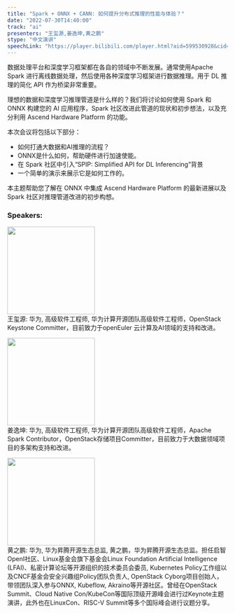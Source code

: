 ```yaml
---
title: "Spark + ONNX + CANN: 如何提升分布式推理的性能与体验？"
date: "2022-07-30T14:40:00"
track: "ai"
presenters: "王玺源,姜逸坤,黄之鹏"
stype: "中文演讲"
speechLink: "https://player.bilibili.com/player.html?aid=599530928&cid=805878198&page=1"
---
```

数据处理平台和深度学习框架都在各自的领域中不断发展。通常使用Apache Spark 进行离线数据处理，然后使用各种深度学习框架进行数据推理。用于 DL 推理的简化 API 作为桥梁非常重要。

理想的数据和深度学习推理管道是什么样的？我们将讨论如何使用 Spark 和 ONNX 构建您的 AI 应用程序，Spark 社区改进此管道的现状和初步想法，以及充分利用 Ascend Hardware Platform 的功能。

本次会议将包括以下部分：
- 如何打通大数据和AI推理的流程？
- ONNX是什么如何，帮助硬件进行加速使能。
- 在 Spark 社区中引入“SPIP: Simplified API for DL Inferencing”背景
- 一个简单的演示来展示它是如何工作的。

本主题帮助您了解在 ONNX 中集成 Ascend Hardware Platform 的最新进展以及 Spark 社区对推理管道改进的初步构想。
 ### Speakers: 
 <img src="images/speaker/1201.png" width="200" /><br>王玺源: 华为, 高级软件工程师, 华为计算开源团队高级软件工程师，OpenStack Keystone Committer，目前致力于openEuler 云计算及AI领域的支持和改进。

 <img src="images/speaker/1201_2.png" width="200" /><br>姜逸坤: 华为, 高级软件工程师, 华为计算开源团队高级软件工程师，Apache Spark Contributor，OpenStack存储项目Committer，目前致力于大数据领域项目的多架构支持和改进。

 <img src="images/speaker/1201_3.png" width="200" /><br>黄之鹏: 华为, 华为昇腾开源生态总监, 黄之鹏，华为昇腾开源生态总监。担任启智OpenI社区、Linux基金会旗下基金会Linux Foundation Artificial Intelligence (LFAI)、私密计算论坛等开源组织的技术委员会委员, Kubernetes Policy工作组以及CNCF基金会安全兴趣组Policy团队负责人, OpenStack Cyborg项目创始人，带领团队深入参与ONNX, Kubeflow, Akraino等开源社区。曾经在OpenStack Summit、Cloud Native Con/KubeCon等国际顶级开源峰会进行过Keynote主题演讲，此外也在LinuxCon、RISC-V Summit等多个国际峰会进行议题分享。

 
